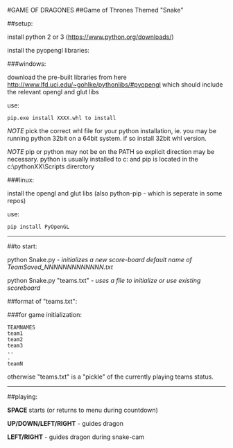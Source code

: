 #GAME OF DRAGONES
##Game of Thrones Themed "Snake"

##setup:


install python 2 or 3 (https://www.python.org/downloads/)


install the pyopengl libraries:

###windows:
  
download the pre-built libraries from here http://www.lfd.uci.edu/~gohlke/pythonlibs/#pyopengl which should include the relevant opengl and glut libs
  

use:

```
pip.exe install XXXX.whl to install
```


*NOTE* pick the correct whl file for your python installation, ie. you may be running python 32bit on a 64bit system. if so install 32bit whl version.

  
*NOTE* pip or python may not be on the PATH so explicit direction may be necessary. python is usually installed to c: and pip is located in the c:\pythonXX\Scripts direrctory
  
  
###linux:
  
install the opengl and glut libs (also python-pip - which is seperate in some repos)
  
use:

```
pip install PyOpenGL
```

  
---


##to start:

python Snake.py - *initializes a new score-board default name of TeamSaved_NNNNNNNNNNNNN.txt*

python Snake.py "teams.txt" - *uses a file to initialize or use existing scoreboard*


##format of "teams.txt":

###for game initialization:

```
TEAMNAMES
team1
team2
team3
..
.
teamN
```

otherwise "teams.txt" is a "pickle" of the currently playing teams status.


---


##playing:

**SPACE** starts (or returns to menu during countdown)

**UP/DOWN/LEFT/RIGHT** - guides dragon

**LEFT/RIGHT** - guides dragon during snake-cam

